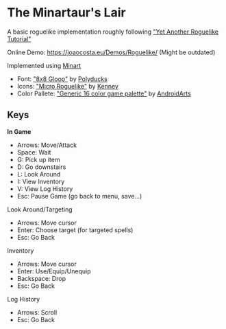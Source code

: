 # The Minartaur's Lair

A basic roguelike implementation roughly following ["Yet Another Roguelike Tutorial"](http://rogueliketutorials.com/tutorials/tcod/v2/)

Online Demo: https://joaocosta.eu/Demos/Roguelike/ (Might be outdated)

Implemented using [Minart](https://github.com/JD557/minart)

- Font: ["8x8 Gloop"](https://www.gridsagegames.com/rexpaint/resources.html#Fonts) by [Polyducks](https://twitter.com/PolyDucks)
- Icons: ["Micro Roguelike"](https://www.kenney.nl/assets/micro-roguelike) by [Kenney](https://twitter.com/KenneyNL/)
- Color Pallete: ["Generic 16 color game palette"](http://androidarts.com/palette/16pal.htm) by [AndroidArts](https://twitter.com/AndroidArts)

## Keys

**In Game**

- Arrows: Move/Attack
- Space: Wait
- G: Pick up item
- D: Go downstairs
- L: Look Around
- I: View Inventory
- V: View Log History
- Esc: Pause Game (go back to menu, save...)

Look Around/Targeting

- Arrows: Move cursor
- Enter: Choose target (for targeted spells)
- Esc: Go Back

Inventory

- Arrows: Move cursor
- Enter: Use/Equip/Unequip
- Backspace: Drop
- Esc: Go Back

Log History

- Arrows: Scroll
- Esc: Go Back
